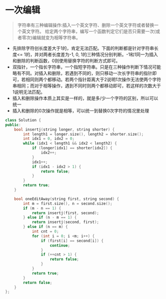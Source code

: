 # 一次编辑

> 字符串有三种编辑操作:插入一个英文字符、删除一个英文字符或者替换一个英文字符。 给定两个字符串，编写一个函数判定它们是否只需要一次(或者零次)编辑就变为相等字符串。

* 先排除字符创长度差大于1的，肯定无法匹配。下面的判断都是针对字符串长度<= 1的，并对两者长度差为-1, 0, 1的三种情况分别判断。-1和1同一为插入和删除的判断函数，0则使用替换字符的判断方式即可。
* 双指针，一个指长字符串，一个指短字符串。只是在三种操作判断下情况可能略有不同。对插入和删除，若遇到不同的，则只移动一次长字符串的指针即可，若相同则两个都移动。若两个指针距离大于2说明1次操作无法使两个字符串相同；而对于相等操作，遇到不同时则两个都移动即可，若这样的次数大于1说明无法匹配。
* 插入和删除操作本质上其实是一样的，就是多/少一个字符的区别，所以可以统一
* 插入和删除的0次操作就是相等，可以统一到替换0次字符的情况里处理

```cpp
class Solution {
public:
    bool insertj(string longer, string shorter) {
        int length1 = longer.size(), length2 = shorter.size();
        int idx1 = 0, idx2 = 0;
        while (idx1 < length1 && idx2 < length2) {
            if (longer[idx1] == shorter[idx2]) {
                idx2++;
            }
            idx1++;
            if (idx1 - idx2 > 1) {
                return false;
            }
        }
        return true;
    }

    bool oneEditAway(string first, string second) {
        int m = first.size(), n = second.size();
        if (m - n == 1) {
            return insertj(first, second);
        } else if (n - m == 1) {
            return insertj(second, first);
        } else if (n == m) {
            int cnt = 0;
            for (int i = 0; i <m; i++) {
                if (first[i] == second[i]) {
                    continue;
                }
                if (++cnt > 1) {
                    return false;
                }
            }
            return true;
        }
        return false;
    }
};
```
